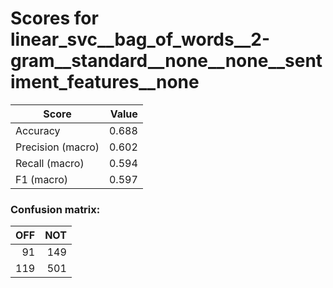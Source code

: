 # Scores for linear_svc__bag_of_words__2-gram__standard__none__none__sentiment_features__none
|      Score      |Value|
|-----------------|----:|
|Accuracy         |0.688|
|Precision (macro)|0.602|
|Recall (macro)   |0.594|
|F1 (macro)       |0.597|

### Confusion matrix:
|OFF|NOT|
|--:|--:|
| 91|149|
|119|501|
